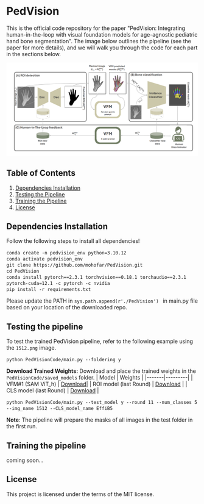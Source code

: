 # PedVision

This is the official code repository for the paper "PedVision: Integrating human-in-the-loop with visual foundation models for age-agnostic pediatric hand bone segmentation". The image below outlines the pipeline (see the paper for more details), and we will walk you through the code for each part in the sections below.

![pipeline](https://github.com/mohofar/PedVision/blob/main/git_images/pipeline_.png)

## Table of Contents
1. [Dependencies Installation](#dependencies-installation)
2. [Testing the Pipeline](#testing-the-pipeline)
3. [Training the Pipeline](#training-the-pipeline)
4. [License](#license)

## Dependencies Installation
Follow the following steps to install all dependencies!

```
conda create -n pedvision_env python=3.10.12 
conda activate pedvision_env
git clone https://github.com/mohofar/PedVision.git
cd PedVision
conda install pytorch==2.3.1 torchvision==0.18.1 torchaudio==2.3.1 pytorch-cuda=12.1 -c pytorch -c nvidia
pip install -r requirements.txt
```

Please update the PATH in `sys.path.append(r'./PedVision')
` in main.py file based on your location of the downloaded repo. 



## Testing the pipeline
To test the trained PedVision pipeline, refer to the following example using the `1512.png` image.
```
python PedVisionCode/main.py --foldering y
```
**Download Trained Weights:**
   Download and place the trained weights in the `PedVisionCode/saved_models` folder.
   | Model | Weights |
   |-------|---------|
   | VFM#1 (SAM ViT_h) | [Download](https://dl.fbaipublicfiles.com/segment_anything/sam_vit_h_4b8939.pth)|
   | ROI model (last Round) | [Download](https://drive.google.com/file/d/1K0PphrPPlv3mmlW1dIVcqhA2V8ZyVe5u/view?usp=drive_link) |
   | CLS model (last Round) | [Download](https://drive.google.com/file/d/17q_-KDSkWPPItRgj9a-knF82-ZiFXUcQ/view?usp=drive_link) |
```
python PedVisionCode/main.py --test_model y --round 11 --num_classes 5  --img_name 1512 --CLS_model_name EffiB5
```
**Note**: The pipeline will prepare the masks of all images in the test folder in the first run.
## Training the pipeline
coming soon... 

## License
This project is licensed under the terms of the MIT license.
